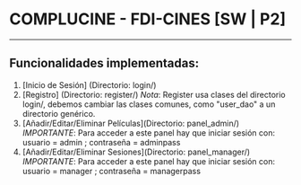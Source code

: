# COMPLUCINE - FDI-CINES [SW | P2]
***
## Funcionalidades implementadas:
1. [Inicio de Sesión] (Directorio: login/)
2. [Registro] (Directorio: register/)
	*Nota*: Register usa clases del directorio login/,
		debemos cambiar las clases comunes, como
		"user_dao" a un directorio genérico.
3. [Añadir/Editar/Eliminar Películas](Directorio: panel_admin/)
	*IMPORTANTE*: Para acceder a este panel hay que iniciar sesión 
			con: usuario = admin ; contraseña = adminpass
4. [Añadir/Editar/Eliminar Sesiones](Directorio: panel_manager/)
	*IMPORTANTE*: Para acceder a este panel hay que iniciar sesión 
			con: usuario = manager ; contraseña = managerpass

